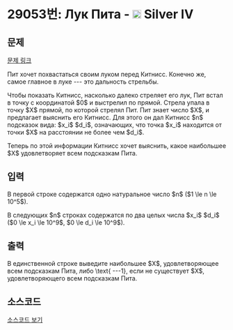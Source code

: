 # 29053번: Лук Пита - <img src="https://static.solved.ac/tier_small/7.svg" style="height:20px" /> Silver IV

<!-- performance -->

<!-- 문제 제출 후 깃허브에 푸시를 했을 때 제출한 코드의 성능이 입력될 공간입니다.-->

<!-- end -->

## 문제

[문제 링크](https://boj.kr/29053)


<p>Пит хочет похвастаться своим луком перед Китнисс. Конечно же, самое главное в луке --- это дальность стрельбы.</p>

<p>Чтобы показать Китнисс, насколько далеко стреляет его лук, Пит встал в точку с координатой $0$ и выстрелил по прямой. Стрела упала в точку $X$ прямой, по которой стрелял Пит. Пит знает число $X$, и предлагает выяснить его Китнисс. Для этого он дал Китнисс $n$ подсказок вида: $x_i$ $d_i$, означающих, что точка $x_i$ находится от точки $X$  на расстоянии не более чем $d_i$.</p>

<p>Теперь по этой информации Китнисс хочет выяснить, какое наибольшее $X$ удовлетворяет всем подсказкам Пита.</p>



## 입력


<p>В первой строке содержатся одно натуральное число $n$ ($1 \le n \le 10^5$).</p>

<p>В следующих $n$ строках содержатся по два целых числа $x_i$ $d_i$ ($0 \le x_i \le 10^9$, $0 \le d_i \le 10^9$).</p>



## 출력


<p>В единственной строке выведите наибольшее $X$, удовлетворяющее всем подсказкам Пита, либо \text{ ---1}, если не существует $X$, удовлетворяющего всем подсказкам Пита.</p>



## 소스코드

[소스코드 보기](Лук%20Пита.cpp)